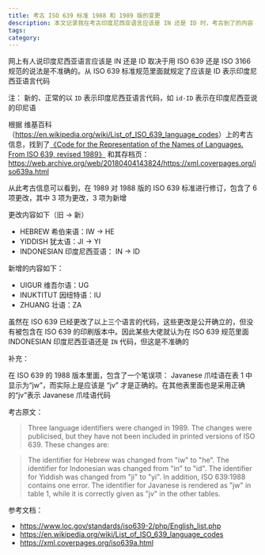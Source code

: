 ```yaml
---
title: 考古 ISO 639 标准 1988 和 1989 版的变更
description: 本文记录我在考古印度尼西亚语言应该是 IN 还是 ID 时，考古到了的内容
tags: 
category: 
---
```


<!-- CreateTime:2025/05/10 07:08:28 -->

<!-- 发布 -->
<!-- 博客 -->

网上有人说印度尼西亚语言应该是 IN 还是 ID 取决于用 ISO 639 还是 ISO 3166 规范的说法是不准确的。从 ISO 639 标准规范里面就规定了应该是 ID 表示印度尼西亚语言代码

注： 新的、正常的以 `ID` 表示印度尼西亚语言代码，如 `id-ID` 表示在印度尼西亚说的印尼语

根据 维基百科（<https://en.wikipedia.org/wiki/List_of_ISO_639_language_codes>）上的考古信息，找到了[《Code for the Representation of the Names of Languages. From ISO 639, revised 1989》](https://xml.coverpages.org/iso639a.html) 和其存档页： <https://web.archive.org/web/20180404143824/https://xml.coverpages.org/iso639a.html>

从此考古信息可以看到，在 1989 对 1988 版的 ISO 639 标准进行修订，包含了 6 项更改，其中 3 项为更改，3 项为新增

更改内容如下（旧 -> 新）

- HEBREW 希伯来语：IW -> HE
- YIDDISH 犹太语：JI -> YI
- INDONESIAN 印度尼西亚语： IN -> ID

新增的内容如下：

- UIGUR 维吾尔语：UG
- INUKTITUT 因纽特语：IU
- ZHUANG 壮语：ZA

虽然在 ISO 639 已经更改了以上三个语言的代码，这些更改是公开确立的，但没有被包含在 ISO 639 的印刷版本中。因此某些大佬就认为在 ISO 639 规范里面 INDONESIAN 印度尼西亚语还是 `IN` 代码，但这是不准确的

补充：

在 ISO 639 的 1988 版本里面，包含了一个笔误项： Javanese 爪哇语在表 1 中显示为“jw”，而实际上是应该是 “jv” 才是正确的。在其他表里面也是采用正确的“jv”表示 Javanese 爪哇语代码

考古原文：

> Three language identifiers were changed in 1989. The changes were 
> publicised, but they have not been included in printed versions of ISO 
> 639. These changes are:

> The identifier for Hebrew was changed from "iw" to "he".
> The identifier for Indonesian was changed from "in" to "id".
> The identifier for Yiddish was changed from "ji" to "yi".
> In addition, ISO 639:1988 contains one error. The identifier for 
> Javanese is rendered as "jw" in table 1, while it is correctly
> given as "jv" in the other tables.

参考文档：

- https://www.loc.gov/standards/iso639-2/php/English_list.php
- https://en.wikipedia.org/wiki/List_of_ISO_639_language_codes
- https://xml.coverpages.org/iso639a.html
